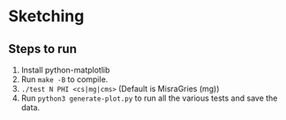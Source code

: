 # Sketching

## Steps to run

1. Install python-matplotlib
2. Run `make -B` to compile.
3. `./test N PHI <cs|mg|cms>` (Default is MisraGries (mg))
3. Run `python3 generate-plot.py` to run all the various tests and save the data.

